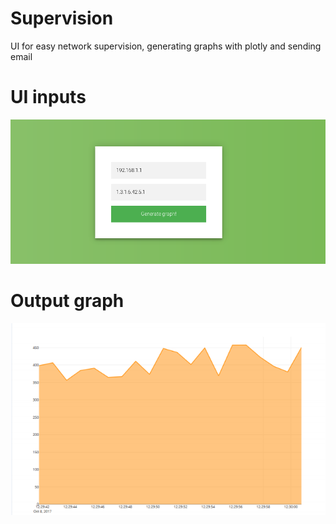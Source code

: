 # Supervision
UI for easy network supervision, generating graphs with plotly and sending email
# UI inputs
![Alt text](/UI.png?raw=true "This is the actual UI where the user inputs the IP address and the OID")
# Output graph
![Alt text](/graph.png?raw=true "This is the output graph in plotly")

